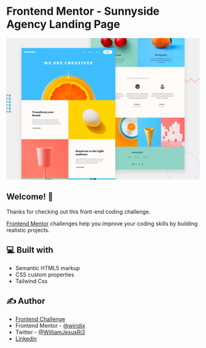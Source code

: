 # Frontend Mentor - Sunnyside Agency Landing Page

![Design preview for the Testimonials grid section coding challenge](./design/desktop-preview.jpg)

## Welcome! 👋

Thanks for checking out this front-end coding challenge.

[Frontend Mentor](https://www.frontendmentor.io) challenges help you improve your coding skills by building realistic projects.

## 💻 Built with

- Semantic HTML5 markup
- CSS custom properties
- Tailwind Css

## ✍️ Author

- [Frontend Challenge](https://www.frontendmentor.io/challenges/sunnyside-agency-landing-page-7yVs3B6ef)
- Frontend Mentor - [@wiridix](https://www.frontendmentor.io/profile/wiridix)
- Twitter - [@WilliamJesusRi3](https://twitter.com/WilliamJesusRi3)
- [Linkedin](https://www.linkedin.com/in/williamrd/)
